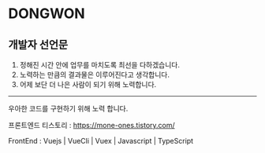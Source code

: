 # DONGWON

<h2>개발자 선언문 </h2>

1. 정해진 시간 안에 업무를 마치도록 최선을 다하겠습니다.
2. 노력하는 만큼의 결과물은 이루어진다고 생각합니다.
3. 어제 보단 더 나은 사람이 되기 위해 노력합니다.
---------------------------
   우아한 코드를 구현하기 위해 노력 합니다.

프론트엔드 티스토리 : https://mone-ones.tistory.com/

FrontEnd : Vuejs | VueCli | Vuex | Javascript | TypeScript 
